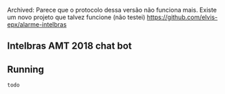 Archived: Parece que o protocolo dessa versão não funciona mais. Existe um novo projeto que talvez funcione (não testei)
https://github.com/elvis-epx/alarme-intelbras

Intelbras AMT 2018 chat bot
---------------------------

Running
-------

    todo
